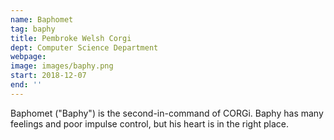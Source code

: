 ```yaml
---
name: Baphomet
tag: baphy
title: Pembroke Welsh Corgi
dept: Computer Science Department
webpage: 
image: images/baphy.png
start: 2018-12-07
end: ''
---
```


Baphomet ("Baphy") is the second-in-command of CORGi.
Baphy has many feelings and poor impulse control,
but his heart is in the right place.